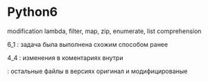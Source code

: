 # Python6
modification lambda, filter, map, zip, enumerate, list comprehension

6_1 : задача была выполнена схожим способом ранее

4_4 : изменения в коментариях внутри

: остальные файлы в версиях оригинал и модифицированые
